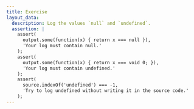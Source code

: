 ```yaml
---
title: Exercise
layout_data:
  description: Log the values `null` and `undefined`.
  assertion: |
    assert(
      output.some(function(x) { return x === null }),
      'Your log must contain null.'
    );
    assert(
      output.some(function(x) { return x === void 0; }),
      'Your log must contain undefined.'
    );
    assert(
      source.indexOf('undefined') === -1,
      'Try to log undefined without writing it in the source code.'
    );
---
```


